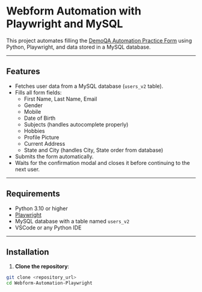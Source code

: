 # Webform Automation with Playwright and MySQL

This project automates filling the [DemoQA Automation Practice Form](https://demoqa.com/automation-practice-form) using Python, Playwright, and data stored in a MySQL database.

---

## Features

- Fetches user data from a MySQL database (`users_v2` table).
- Fills all form fields:
  - First Name, Last Name, Email
  - Gender
  - Mobile
  - Date of Birth
  - Subjects (handles autocomplete properly)
  - Hobbies
  - Profile Picture
  - Current Address
  - State and City (handles City, State order from database)
- Submits the form automatically.
- Waits for the confirmation modal and closes it before continuing to the next user.

---

## Requirements

- Python 3.10 or higher
- [Playwright](https://playwright.dev/python/)
- MySQL database with a table named `users_v2`
- VSCode or any Python IDE

---

## Installation

1. **Clone the repository**:

```bash
git clone <repository_url>
cd Webform-Automation-Playwright
